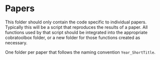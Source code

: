 # Papers

This folder should only contain the code specific to individual papers. Typically this will be a script that reproduces the results of a paper. All functions used by that script should be integrated into the appropriate cobratoolbox folder, or a new folder for those functions created as necessary.

One folder per paper that follows the naming convention `Year_ShortTitle`.
